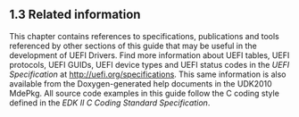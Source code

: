 <!--- @file
  1.3 Related information

  Copyright (c) 2012-2018, Intel Corporation. All rights reserved.<BR>

  Redistribution and use in source (original document form) and 'compiled'
  forms (converted to PDF, epub, HTML and other formats) with or without
  modification, are permitted provided that the following conditions are met:

  1) Redistributions of source code (original document form) must retain the
     above copyright notice, this list of conditions and the following
     disclaimer as the first lines of this file unmodified.

  2) Redistributions in compiled form (transformed to other DTDs, converted to
     PDF, epub, HTML and other formats) must reproduce the above copyright
     notice, this list of conditions and the following disclaimer in the
     documentation and/or other materials provided with the distribution.

  THIS DOCUMENTATION IS PROVIDED BY TIANOCORE PROJECT "AS IS" AND ANY EXPRESS OR
  IMPLIED WARRANTIES, INCLUDING, BUT NOT LIMITED TO, THE IMPLIED WARRANTIES OF
  MERCHANTABILITY AND FITNESS FOR A PARTICULAR PURPOSE ARE DISCLAIMED. IN NO
  EVENT SHALL TIANOCORE PROJECT  BE LIABLE FOR ANY DIRECT, INDIRECT, INCIDENTAL,
  SPECIAL, EXEMPLARY, OR CONSEQUENTIAL DAMAGES (INCLUDING, BUT NOT LIMITED TO,
  PROCUREMENT OF SUBSTITUTE GOODS OR SERVICES; LOSS OF USE, DATA, OR PROFITS;
  OR BUSINESS INTERRUPTION) HOWEVER CAUSED AND ON ANY THEORY OF LIABILITY,
  WHETHER IN CONTRACT, STRICT LIABILITY, OR TORT (INCLUDING NEGLIGENCE OR
  OTHERWISE) ARISING IN ANY WAY OUT OF THE USE OF THIS DOCUMENTATION, EVEN IF
  ADVISED OF THE POSSIBILITY OF SUCH DAMAGE.

-->

## 1.3 Related information

This chapter contains references to specifications, publications and tools
referenced by other sections of this guide that may be useful in the
development of UEFI Drivers. Find more information about UEFI tables, UEFI
protocols, UEFI GUIDs, UEFI device types and UEFI status codes in the _UEFI
Specification_ at http://uefi.org/specifications. This same information is also available from the
Doxygen-generated help documents in the UDK2010 MdePkg. All source code
examples in this guide follow the C coding style defined in the _EDK II C
Coding Standard Specification_.
